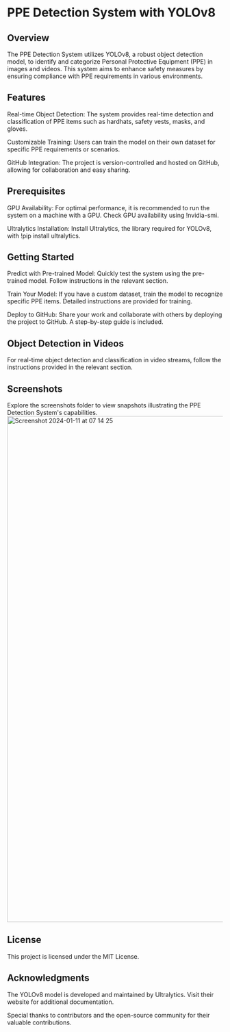 # PPE Detection System with YOLOv8
## Overview
The PPE Detection System utilizes YOLOv8, a robust object detection model, to identify and categorize Personal Protective Equipment (PPE) in images and videos. This system aims to enhance safety measures by ensuring compliance with PPE requirements in various environments.

## Features
Real-time Object Detection: The system provides real-time detection and classification of PPE items such as hardhats, safety vests, masks, and gloves.

Customizable Training: Users can train the model on their own dataset for specific PPE requirements or scenarios.

GitHub Integration: The project is version-controlled and hosted on GitHub, allowing for collaboration and easy sharing.

## Prerequisites
GPU Availability: For optimal performance, it is recommended to run the system on a machine with a GPU. Check GPU availability using !nvidia-smi.

Ultralytics Installation: Install Ultralytics, the library required for YOLOv8, with !pip install ultralytics.

## Getting Started
Predict with Pre-trained Model: Quickly test the system using the pre-trained model. Follow instructions in the relevant section.

Train Your Model: If you have a custom dataset, train the model to recognize specific PPE items. Detailed instructions are provided for training.

Deploy to GitHub: Share your work and collaborate with others by deploying the project to GitHub. A step-by-step guide is included.

## Object Detection in Videos
For real-time object detection and classification in video streams, follow the instructions provided in the relevant section.

## Screenshots
Explore the screenshots folder to view snapshots illustrating the PPE Detection System's capabilities.
<img width="1182" alt="Screenshot 2024-01-11 at 07 14 25" src="https://github.com/Ngonidzashe-ux/PPEDetectionSystem/assets/80784025/c6cf9518-d90b-43d6-9a8d-982d4eb1d7cd">

## License
This project is licensed under the MIT License.

## Acknowledgments
The YOLOv8 model is developed and maintained by Ultralytics. Visit their website for additional documentation.

Special thanks to contributors and the open-source community for their valuable contributions.
